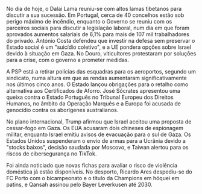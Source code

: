 No dia de hoje, o Dalai Lama reuniu-se com altos lamas tibetanos para discutir a sua sucessão. Em Portugal, cerca de 40 concelhos estão sob perigo máximo de incêndio, enquanto o Governo se reuniu com os parceiros sociais para discutir a legislação laboral, num dia em que foram aprovados aumentos salariais de 6,1% para mais de 107 mil trabalhadores do privado. António Costa defendeu que investir na defesa sem preservar o Estado social é um "suicídio coletivo", e a UE pondera opções sobre Israel devido à situação em Gaza. No Douro, viticultores protestaram por soluções para a crise, com o governo a prometer medidas.

A PSP está a retirar polícias das esquadras para os aeroportos, segundo um sindicato, numa altura em que as rendas aumentaram significativamente nos últimos cinco anos. O Estado lançou obrigações para o retalho como alternativa aos Certificados de Aforro. José Sócrates apresentou uma queixa contra o Estado Português no Tribunal Europeu dos Direitos Humanos, no âmbito da Operação Marquês e a Europa foi acusada de genocídio contra os aborígenes australianos.

No plano internacional, Trump afirmou que Israel aceitou uma proposta de cessar-fogo em Gaza. Os EUA acusaram dois chineses de espionagem militar, enquanto Israel emitiu avisos de evacuação para o sul de Gaza. Os Estados Unidos suspenderam o envio de armas para a Ucrânia devido a "stocks baixos", decisão saudada por Moscovo, e Taiwan alertou para os riscos de cibersegurança no TikTok.

Foi ainda noticiado que novas fichas para avaliar o risco de violência doméstica já estão disponíveis. No desporto, Ricardo Ares despediu-se do FC Porto com o bicampeonato e o título da Champions em hóquei em patins, e Qansah assinou pelo Bayer Leverkusen até 2030.